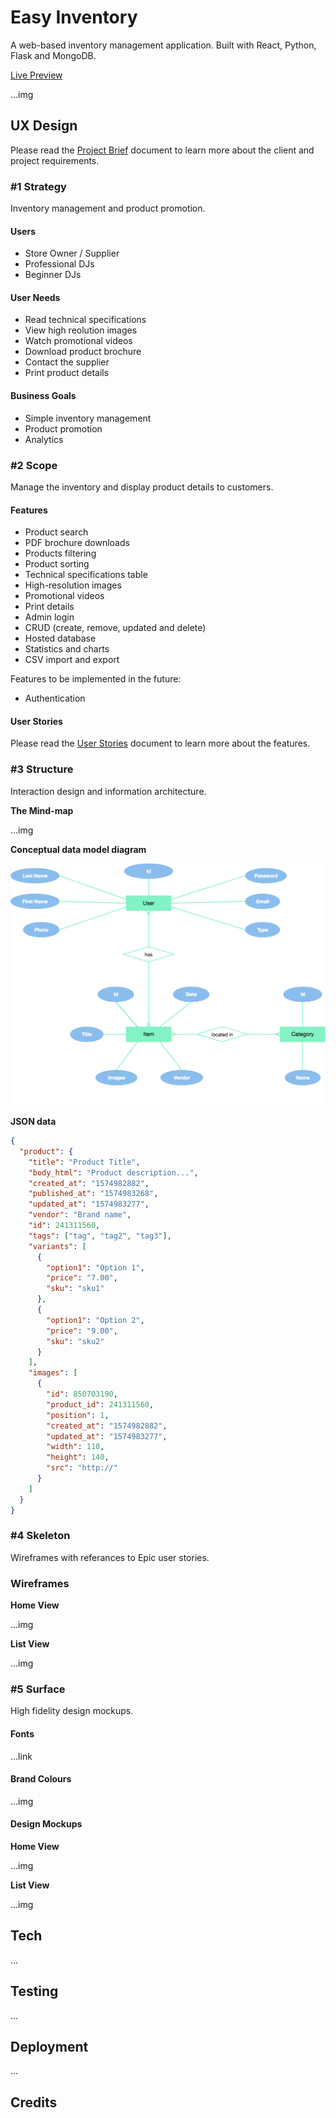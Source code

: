 # Easy Inventory

A web-based inventory management application. Built with React, Python, Flask and MongoDB.

[Live Preview](https://#)

...img

## UX Design

Please read the [Project Brief](ux/Project_Brief.md) document to learn more about the client and project requirements.

### #1 Strategy

Inventory management and product promotion.

#### Users

- Store Owner / Supplier
- Professional DJs
- Beginner DJs

#### User Needs

* Read technical specifications
* View high reolution images
* Watch promotional videos
* Download product brochure
* Contact the supplier
* Print product details

#### Business Goals

* Simple inventory management
* Product promotion
* Analytics

### #2 Scope

Manage the inventory and display product details to customers.

#### Features

* Product search
* PDF brochure downloads
* Products filtering
* Product sorting
* Technical specifications table
* High-resolution images
* Promotional videos
* Print details
* Admin login
* CRUD (create, remove, updated and delete)
* Hosted database
* Statistics and charts
* CSV import and export

Features to be implemented in the future:

- Authentication

#### User Stories

Please read the [User Stories](ux/User_Stories.md) document to learn more about the features.

### #3 Structure

Interaction design and information architecture.

**The Mind-map**

...img

**Conceptual data model diagram**

![alt text](ux/conceptual_data_model_diagram.png)

**JSON data**

```json
{
  "product": {
    "title": "Product Title",
    "body_html": "Product description...",
    "created_at": "1574982882",
    "published_at": "1574983268",
    "updated_at": "1574983277",
    "vendor": "Brand name",
    "id": 241311560,
    "tags": ["tag", "tag2", "tag3"],
    "variants": [
      {
        "option1": "Option 1",
        "price": "7.00",
        "sku": "sku1"
      },
      {
        "option1": "Option 2",
        "price": "9.00",
        "sku": "sku2"
      }
    ],
    "images": [
      {
        "id": 850703190,
        "product_id": 241311560,
        "position": 1,
        "created_at": "1574982882",
        "updated_at": "1574983277",
        "width": 110,
        "height": 140,
        "src": "http://"
      }
    ]
  }
}

```

### #4 Skeleton

Wireframes with referances to Epic user stories.

### Wireframes

**Home View**

...img

**List View**

...img

### #5 Surface

High fidelity design mockups.

#### Fonts

...link

#### Brand Colours

...img

#### Design Mockups

**Home View**

...img

**List View**

...img

## Tech

...

## Testing

...

## Deployment

...

## Credits